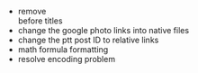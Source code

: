 - remove <br> before titles
- change the google photo links into native files
- change the ptt post ID to relative links
- math formula formatting
- resolve encoding problem

